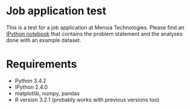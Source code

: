 # Job application test

This is a test for a job application at Mensia Technologies.  Please
find an [IPython notebook](tree/master/src/python) that contains the
problem statement and the analyses done with an example dataset.

# Requirements

* Python 3.4.2
* IPython 2.4.0
* matplotlib, numpy, pandas
* R version 3.2.1 (probably works with previous versions too)
